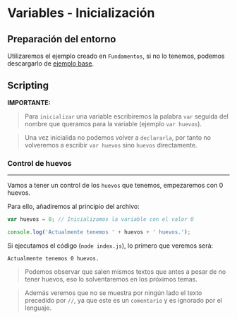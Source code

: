 # Variables - Inicialización

## Preparación del entorno

Utilizaremos el ejemplo creado en `Fundamentos`, si no lo tenemos, podemos descargarlo de [ejemplo base](/Ejemplos/0-Fundamentos/1-cocinero/).

## Scripting

**IMPORTANTE:**
> Para `inicializar` una variable escribiremos la palabra `var` seguida del nombre que queramos para la variable (ejemplo `var huevos`).

> Una vez inicialida no podemos volver a `declararla`, por tanto no volveremos a escribir `var huevos` sino `huevos` directamente.

### Control de huevos
---------------------

Vamos a tener un control de los `huevos` que tenemos, empezaremos con 0 huevos.

Para ello, añadiremos al principio del archivo:

```js
var huevos = 0; // Inicializamos la variable con el valor 0

console.log('Actualmente tenemos ' + huevos + ' huevos.');
```

Si ejecutamos el código (`node index.js`), lo primero que veremos será:
```
Actualmente tenemos 0 huevos.
```

> Podemos observar que salen mismos textos que antes a pesar de no tener huevos, eso lo solventaremos en los próximos temas.

> Además veremos que no se muestra por ningún lado el texto precedido por `//`, ya que este es un `comentario` y es ignorado por el lenguaje.
